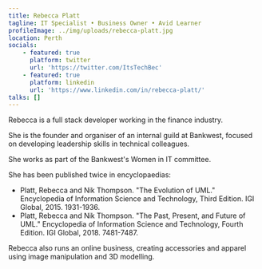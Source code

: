 ```yaml
---
title: Rebecca Platt
tagline: IT Specialist • Business Owner • Avid Learner
profileImage: ../img/uploads/rebecca-platt.jpg
location: Perth
socials:
    - featured: true
      platform: twitter
      url: 'https://twitter.com/ItsTechBec'
    - featured: true
      platform: linkedin
      url: 'https://www.linkedin.com/in/rebecca-platt/'
talks: []
---
```


Rebecca is a full stack developer working in the finance industry.

She is the founder and organiser of an internal guild at Bankwest, focused on developing leadership skills in technical colleagues.

She works as part of the Bankwest's Women in IT committee.

She has been published twice in encyclopaedias:

-   Platt, Rebecca and Nik Thompson. "The Evolution of UML." Encyclopedia of Information Science and Technology, Third Edition. IGI Global, 2015. 1931-1936.
-   Platt, Rebecca and Nik Thompson. "The Past, Present, and Future of UML." Encyclopedia of Information Science and Technology, Fourth Edition. IGI Global, 2018. 7481-7487.

Rebecca also runs an online business, creating accessories and apparel using image manipulation and 3D modelling.

